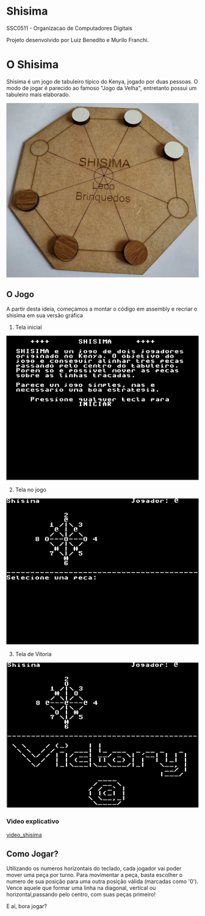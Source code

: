 # Shisima 
SSC0511 - Organizacao de Computadores Digitais

Projeto desenvolvido por Luiz Benedito e Murilo Franchi.


# O Shisima
 
Shisima é um jogo de tabuleiro típico do Kenya, jogado por duas pessoas. O modo de jogar é parecido ao famoso "Jogo da Velha", entretanto possui um tabuleiro mais elaborado.

![shisima](imgs/tabuleiro_shisima.png)

## O Jogo

A partir desta ideia, começamos a montar o código em assembly e recriar o shisima em sua versão gráfica

1. Tela inicial

![jogo](imgs/home.jpeg)

2. Tela no jogo

![jogo](imgs/jogo.jpeg)

3. Tela de Vitoria

![jogo](imgs/vitoria.jpeg)

### Video explicativo

[video_shisima](https://drive.google.com/file/d/14xThRkcezPfuNJVmAbiO33Yb6sYRBQc_/view?usp=sharing)



## Como Jogar?

Utilizando os numeros horizontais do teclado, cada jogador vai poder mover uma peça por turno. Para movimentar a peça, basta escolher o numero de sua posição para uma outra posição válida (marcadas como '0'). Vence aquele que formar uma linha na diagonal, vertical ou horizontal,passando pelo centro, com suas peças primeiro!

E aí, bora jogar?

